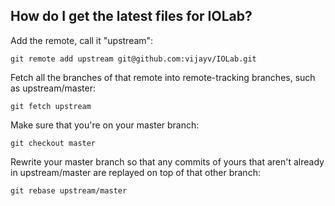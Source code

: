 ## How do I get the latest files for IOLab?

Add the remote, call it "upstream":

`git remote add upstream git@github.com:vijayv/IOLab.git`

Fetch all the branches of that remote into remote-tracking branches, such as upstream/master:

`git fetch upstream`

Make sure that you're on your master branch:

`git checkout master`

Rewrite your master branch so that any commits of yours that
aren't already in upstream/master are replayed on top of that
other branch:

`git rebase upstream/master`
